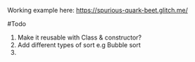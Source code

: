 Working example here: https://spurious-quark-beet.glitch.me/

#Todo
1. Make it reusable with Class & constructor?
2. Add different types of sort e.g Bubble sort
3. 

